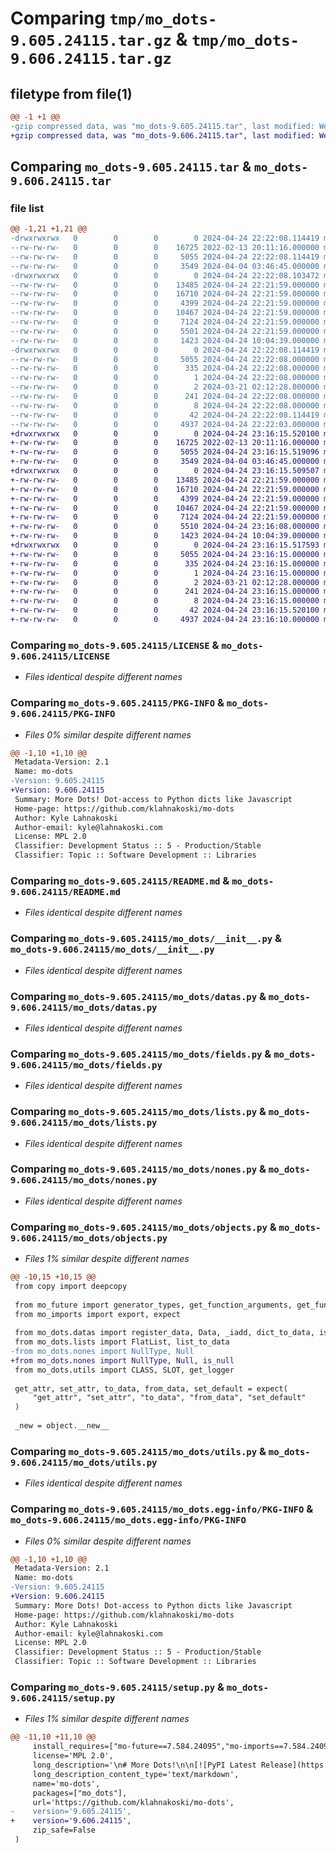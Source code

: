 # Comparing `tmp/mo_dots-9.605.24115.tar.gz` & `tmp/mo_dots-9.606.24115.tar.gz`

## filetype from file(1)

```diff
@@ -1 +1 @@
-gzip compressed data, was "mo_dots-9.605.24115.tar", last modified: Wed Apr 24 22:22:08 2024, max compression
+gzip compressed data, was "mo_dots-9.606.24115.tar", last modified: Wed Apr 24 23:16:15 2024, max compression
```

## Comparing `mo_dots-9.605.24115.tar` & `mo_dots-9.606.24115.tar`

### file list

```diff
@@ -1,21 +1,21 @@
-drwxrwxrwx   0        0        0        0 2024-04-24 22:22:08.114419 mo_dots-9.605.24115/
--rw-rw-rw-   0        0        0    16725 2022-02-13 20:11:16.000000 mo_dots-9.605.24115/LICENSE
--rw-rw-rw-   0        0        0     5055 2024-04-24 22:22:08.114419 mo_dots-9.605.24115/PKG-INFO
--rw-rw-rw-   0        0        0     3549 2024-04-04 03:46:45.000000 mo_dots-9.605.24115/README.md
-drwxrwxrwx   0        0        0        0 2024-04-24 22:22:08.103472 mo_dots-9.605.24115/mo_dots/
--rw-rw-rw-   0        0        0    13485 2024-04-24 22:21:59.000000 mo_dots-9.605.24115/mo_dots/__init__.py
--rw-rw-rw-   0        0        0    16710 2024-04-24 22:21:59.000000 mo_dots-9.605.24115/mo_dots/datas.py
--rw-rw-rw-   0        0        0     4399 2024-04-24 22:21:59.000000 mo_dots-9.605.24115/mo_dots/fields.py
--rw-rw-rw-   0        0        0    10467 2024-04-24 22:21:59.000000 mo_dots-9.605.24115/mo_dots/lists.py
--rw-rw-rw-   0        0        0     7124 2024-04-24 22:21:59.000000 mo_dots-9.605.24115/mo_dots/nones.py
--rw-rw-rw-   0        0        0     5501 2024-04-24 22:21:59.000000 mo_dots-9.605.24115/mo_dots/objects.py
--rw-rw-rw-   0        0        0     1423 2024-04-24 10:04:39.000000 mo_dots-9.605.24115/mo_dots/utils.py
-drwxrwxrwx   0        0        0        0 2024-04-24 22:22:08.114419 mo_dots-9.605.24115/mo_dots.egg-info/
--rw-rw-rw-   0        0        0     5055 2024-04-24 22:22:08.000000 mo_dots-9.605.24115/mo_dots.egg-info/PKG-INFO
--rw-rw-rw-   0        0        0      335 2024-04-24 22:22:08.000000 mo_dots-9.605.24115/mo_dots.egg-info/SOURCES.txt
--rw-rw-rw-   0        0        0        1 2024-04-24 22:22:08.000000 mo_dots-9.605.24115/mo_dots.egg-info/dependency_links.txt
--rw-rw-rw-   0        0        0        2 2024-03-21 02:12:28.000000 mo_dots-9.605.24115/mo_dots.egg-info/not-zip-safe
--rw-rw-rw-   0        0        0      241 2024-04-24 22:22:08.000000 mo_dots-9.605.24115/mo_dots.egg-info/requires.txt
--rw-rw-rw-   0        0        0        8 2024-04-24 22:22:08.000000 mo_dots-9.605.24115/mo_dots.egg-info/top_level.txt
--rw-rw-rw-   0        0        0       42 2024-04-24 22:22:08.114419 mo_dots-9.605.24115/setup.cfg
--rw-rw-rw-   0        0        0     4937 2024-04-24 22:22:03.000000 mo_dots-9.605.24115/setup.py
+drwxrwxrwx   0        0        0        0 2024-04-24 23:16:15.520100 mo_dots-9.606.24115/
+-rw-rw-rw-   0        0        0    16725 2022-02-13 20:11:16.000000 mo_dots-9.606.24115/LICENSE
+-rw-rw-rw-   0        0        0     5055 2024-04-24 23:16:15.519096 mo_dots-9.606.24115/PKG-INFO
+-rw-rw-rw-   0        0        0     3549 2024-04-04 03:46:45.000000 mo_dots-9.606.24115/README.md
+drwxrwxrwx   0        0        0        0 2024-04-24 23:16:15.509507 mo_dots-9.606.24115/mo_dots/
+-rw-rw-rw-   0        0        0    13485 2024-04-24 22:21:59.000000 mo_dots-9.606.24115/mo_dots/__init__.py
+-rw-rw-rw-   0        0        0    16710 2024-04-24 22:21:59.000000 mo_dots-9.606.24115/mo_dots/datas.py
+-rw-rw-rw-   0        0        0     4399 2024-04-24 22:21:59.000000 mo_dots-9.606.24115/mo_dots/fields.py
+-rw-rw-rw-   0        0        0    10467 2024-04-24 22:21:59.000000 mo_dots-9.606.24115/mo_dots/lists.py
+-rw-rw-rw-   0        0        0     7124 2024-04-24 22:21:59.000000 mo_dots-9.606.24115/mo_dots/nones.py
+-rw-rw-rw-   0        0        0     5510 2024-04-24 23:16:08.000000 mo_dots-9.606.24115/mo_dots/objects.py
+-rw-rw-rw-   0        0        0     1423 2024-04-24 10:04:39.000000 mo_dots-9.606.24115/mo_dots/utils.py
+drwxrwxrwx   0        0        0        0 2024-04-24 23:16:15.517593 mo_dots-9.606.24115/mo_dots.egg-info/
+-rw-rw-rw-   0        0        0     5055 2024-04-24 23:16:15.000000 mo_dots-9.606.24115/mo_dots.egg-info/PKG-INFO
+-rw-rw-rw-   0        0        0      335 2024-04-24 23:16:15.000000 mo_dots-9.606.24115/mo_dots.egg-info/SOURCES.txt
+-rw-rw-rw-   0        0        0        1 2024-04-24 23:16:15.000000 mo_dots-9.606.24115/mo_dots.egg-info/dependency_links.txt
+-rw-rw-rw-   0        0        0        2 2024-03-21 02:12:28.000000 mo_dots-9.606.24115/mo_dots.egg-info/not-zip-safe
+-rw-rw-rw-   0        0        0      241 2024-04-24 23:16:15.000000 mo_dots-9.606.24115/mo_dots.egg-info/requires.txt
+-rw-rw-rw-   0        0        0        8 2024-04-24 23:16:15.000000 mo_dots-9.606.24115/mo_dots.egg-info/top_level.txt
+-rw-rw-rw-   0        0        0       42 2024-04-24 23:16:15.520100 mo_dots-9.606.24115/setup.cfg
+-rw-rw-rw-   0        0        0     4937 2024-04-24 23:16:10.000000 mo_dots-9.606.24115/setup.py
```

### Comparing `mo_dots-9.605.24115/LICENSE` & `mo_dots-9.606.24115/LICENSE`

 * *Files identical despite different names*

### Comparing `mo_dots-9.605.24115/PKG-INFO` & `mo_dots-9.606.24115/PKG-INFO`

 * *Files 0% similar despite different names*

```diff
@@ -1,10 +1,10 @@
 Metadata-Version: 2.1
 Name: mo-dots
-Version: 9.605.24115
+Version: 9.606.24115
 Summary: More Dots! Dot-access to Python dicts like Javascript
 Home-page: https://github.com/klahnakoski/mo-dots
 Author: Kyle Lahnakoski
 Author-email: kyle@lahnakoski.com
 License: MPL 2.0
 Classifier: Development Status :: 5 - Production/Stable
 Classifier: Topic :: Software Development :: Libraries
```

### Comparing `mo_dots-9.605.24115/README.md` & `mo_dots-9.606.24115/README.md`

 * *Files identical despite different names*

### Comparing `mo_dots-9.605.24115/mo_dots/__init__.py` & `mo_dots-9.606.24115/mo_dots/__init__.py`

 * *Files identical despite different names*

### Comparing `mo_dots-9.605.24115/mo_dots/datas.py` & `mo_dots-9.606.24115/mo_dots/datas.py`

 * *Files identical despite different names*

### Comparing `mo_dots-9.605.24115/mo_dots/fields.py` & `mo_dots-9.606.24115/mo_dots/fields.py`

 * *Files identical despite different names*

### Comparing `mo_dots-9.605.24115/mo_dots/lists.py` & `mo_dots-9.606.24115/mo_dots/lists.py`

 * *Files identical despite different names*

### Comparing `mo_dots-9.605.24115/mo_dots/nones.py` & `mo_dots-9.606.24115/mo_dots/nones.py`

 * *Files identical despite different names*

### Comparing `mo_dots-9.605.24115/mo_dots/objects.py` & `mo_dots-9.606.24115/mo_dots/objects.py`

 * *Files 1% similar despite different names*

```diff
@@ -10,15 +10,15 @@
 from copy import deepcopy
 
 from mo_future import generator_types, get_function_arguments, get_function_defaults, Mapping
 from mo_imports import export, expect
 
 from mo_dots.datas import register_data, Data, _iadd, dict_to_data, is_primitive
 from mo_dots.lists import FlatList, list_to_data
-from mo_dots.nones import NullType, Null
+from mo_dots.nones import NullType, Null, is_null
 from mo_dots.utils import CLASS, SLOT, get_logger
 
 get_attr, set_attr, to_data, from_data, set_default = expect(
     "get_attr", "set_attr", "to_data", "from_data", "set_default"
 )
 
 _new = object.__new__
```

### Comparing `mo_dots-9.605.24115/mo_dots/utils.py` & `mo_dots-9.606.24115/mo_dots/utils.py`

 * *Files identical despite different names*

### Comparing `mo_dots-9.605.24115/mo_dots.egg-info/PKG-INFO` & `mo_dots-9.606.24115/mo_dots.egg-info/PKG-INFO`

 * *Files 0% similar despite different names*

```diff
@@ -1,10 +1,10 @@
 Metadata-Version: 2.1
 Name: mo-dots
-Version: 9.605.24115
+Version: 9.606.24115
 Summary: More Dots! Dot-access to Python dicts like Javascript
 Home-page: https://github.com/klahnakoski/mo-dots
 Author: Kyle Lahnakoski
 Author-email: kyle@lahnakoski.com
 License: MPL 2.0
 Classifier: Development Status :: 5 - Production/Stable
 Classifier: Topic :: Software Development :: Libraries
```

### Comparing `mo_dots-9.605.24115/setup.py` & `mo_dots-9.606.24115/setup.py`

 * *Files 1% similar despite different names*

```diff
@@ -11,10 +11,10 @@
     install_requires=["mo-future==7.584.24095","mo-imports==7.584.24095"],
     license='MPL 2.0',
     long_description='\n# More Dots!\n\n[![PyPI Latest Release](https://img.shields.io/pypi/v/mo-dots.svg)](https://pypi.org/project/mo-dots/)\n[![Build Status](https://github.com/klahnakoski/mo-dots/actions/workflows/build.yml/badge.svg?branch=master)](https://github.com/klahnakoski/mo-dots/actions/workflows/build.yml)\n[![Coverage Status](https://coveralls.io/repos/github/klahnakoski/mo-dots/badge.svg?branch=dev)](https://coveralls.io/github/klahnakoski/mo-dots?branch=dev)\n[![Downloads](https://pepy.tech/badge/mo-dots/month)](https://pepy.tech/project/mo-dots)\n\n#### Changes in version 9.x.x\n\nEscaping a literal dot (`.`) is no longer (`\\\\.`) rather double-dot (`..`). Escaping a literal dot can still be done with bell (`\\b`) \n\n#### Changes in version 5.x.x\n\nThe `Data()` constructor only accepts keyword parameters. It no longer accepts a dict, nor does it attempt to clean the input.  Replace `Data(my_var)` with `to_data(my_var)`\n  \n\n## Overview\n\nThis library defines a `Data` class that can serve as a replacement for `dict`, and acts much like a null-safe dataclass.\n\n> See the [full documentation](https://github.com/klahnakoski/mo-dots/tree/dev/docs) for all the features of `mo-dots`\n\n### Create instances\n\nDefine `Data` using named parameters, just like you would a `dict`\n\n    >>> from mo_dots import Data\n    >>> Data(b=42, c="hello world")\n    Data({\'b\': 42, \'c\': \'hello world\'})\n\nYou can also wrap existing `dict`s so they can be used like `Data`\n\n    >>> from mo_dots import to_data\n    >>> to_data({\'b\': 42, \'c\': \'hello world\'})\n    Data({\'b\': 42, \'c\': \'hello world\'})\n\n### Dot Access\n\nAccess properties with attribute dots: `a.b == a["b"]`. You have probably seen this before.\n\n### Path Access\n\nAccess properties by dot-delimited path.\n\n\t>>> a = to_data({"b": {"c": 42}})\n\t>>> a["b.c"] == 42\n\tTrue\n\n### Safe Access\n\nIf a property does not exist then return `Null` rather than raising an error.\n\n\t>>> a = Data()\n\t>>> a.b == None\n\tTrue\n\t>>> a.b.c == None\n\tTrue\n\t>>> a[None] == None\n\tTrue\n\n### Path assignment\n\nNo need to make intermediate `dicts`\n\n    >>> a = Data()\n    >>> a["b.c"] = 42   # same as a.b.c = 42\n    a == {"b": {"c": 42}}\n\n### Path accumulation\n\nUse `+=` to add to a property; default zero (`0`)\n\n    >>> a = Data()\n    a == {}\n    >>> a.b.c += 1\n    a == {"b": {"c": 1}}\n    >>> a.b.c += 42\n    a == {"b": {"c": 43}}\n\nUse `+=` with a list (`[]`) to append to a list; default empty list (`[]`)\n\n    >>> a = Data()\n    a == {}\n    >>> a.b.c += [1]\n    a == {"b": {"c": [1]}}\n    >>> a.b.c += [42]\n    a == {"b": {"c": [1, 42]}}\n\n## Serializing to JSON\n\nThe standard Python JSON library does not recognize `Data` as serializable.  You may overcome this by providing `default=from_data`; which converts the data structures in this module into Python primitives of the same. \n\n    from mo_dots import from_data, to_data\n    \n    s = to_data({"a": ["b", 1]})\n    result = json.dumps(s, default=from_data)  \n\nAlternatively, you may consider [mo-json](https://pypi.org/project/mo-json/) which has a function `value2json` that converts a larger number of data structures into JSON.\n\n\n## Summary\n\nThis library is the basis for a data transformation algebra: We want a succinct way of transforming data in Python. We want operations on data to result in yet more data. We do not want data operations to raise exceptions. This library is solves Python\'s lack of consistency (lack of closure) under the dot (`.`) and slice `[::]` operators when operating on data objects. \n\n[Full documentation](https://github.com/klahnakoski/mo-dots/tree/dev/docs)\n',
     long_description_content_type='text/markdown',
     name='mo-dots',
     packages=["mo_dots"],
     url='https://github.com/klahnakoski/mo-dots',
-    version='9.605.24115',
+    version='9.606.24115',
     zip_safe=False
 )
```

